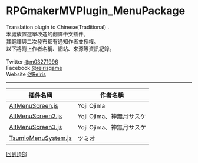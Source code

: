 # RPGmakerMVPlugin_MenuPackage
Translation plugin to Chinese(Traditional) .<br>
本處放置選單改造的翻譯中文插件。<br>
其翻譯與二次發布都有通知作者並授權。<br>
以下將附上作者名稱、網站、來源等資訊紀錄。<br>
<br>
Twitter [@m03271996](https://twitter.com/m03271996)<br>
Facebook [@reirisgame](https://www.facebook.com/reirisgame/)<br>
Website [@ReIris](https://m03271996.wixsite.com/reirisgame)<br>
* * *
| 插件名稱               |      作者名稱         |
| --------------------- | --------------------- |
| [AltMenuScreen.js](https://github.com/mr099985/RPGmakerMVPlugin_MenuPackage/blob/master/AltMenuScreen.js)  | Yoji Ojima |
| [AltMenuScreen2.js](https://github.com/mr099985/RPGmakerMVPlugin_MenuPackage/blob/master/AltMenuScreen2.js) |Yoji Ojima、神無月サスケ|
| [AltMenuScreen3.js](https://github.com/mr099985/RPGmakerMVPlugin_MenuPackage/blob/master/AltMenuScreen3.js) |Yoji Ojima、神無月サスケ|
| [TsumioMenuSystem.js](https://github.com/mr099985/RPGmakerMVPlugin_MenuPackage/blob/master/TsumioMenuSystem.js) |ツミオ|

[回到頂部](#readme)
